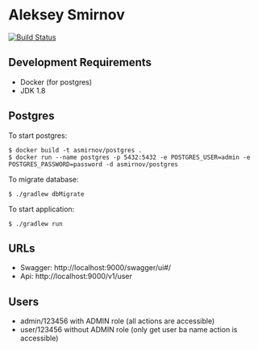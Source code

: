 # Aleksey Smirnov

[![Build Status](https://travis-ci.org/leshkasmirnov/usr-service.svg?branch=master)](https://travis-ci.org/leshkasmirnov/usr-service)

## Development Requirements
* Docker (for postgres)
* JDK 1.8

## Postgres
To start postgres:
```
$ docker build -t asmirnov/postgres .
$ docker run --name postgres -p 5432:5432 -e POSTGRES_USER=admin -e POSTGRES_PASSWORD=password -d asmirnov/postgres

```
To migrate database:
```
$ ./gradlew dbMigrate
```
To start application:
```
$ ./gradlew run
```

## URLs
* Swagger: http://localhost:9000/swagger/ui#/
* Api: http://localhost:9000/v1/user

## Users
* admin/123456 with ADMIN role (all actions are accessible)
* user/123456 without ADMIN role (only get user ba name action is accessible)